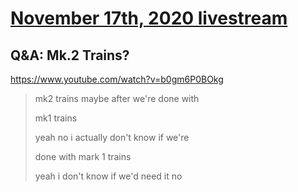 # [November 17th, 2020 livestream](../2020-11-17.md)
## Q&A: Mk.2 Trains?
https://www.youtube.com/watch?v=b0gm6P0BOkg
> mk2 trains maybe after we're done with
> 
> mk1 trains
> 
> yeah no i actually don't know if we're
> 
> done with mark 1 trains
> 
> yeah i don't know if we'd need it no
> 
